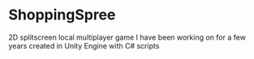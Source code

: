 # ShoppingSpree
2D splitscreen local multiplayer game I have been working on for a few years created in Unity Engine with C# scripts
